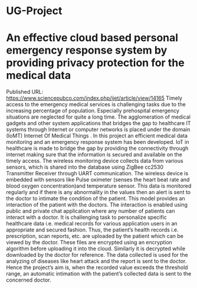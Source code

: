 # UG-Project
# An effective cloud based personal emergency response system by providing privacy protection for the medical data
Published URL:
https://www.sciencepubco.com/index.php/ijet/article/view/14165
Timely access to the emergency medical services is challenging tasks due to the increasing percentage of population. Especially prehospital emergency situations are neglected for quite a long time. 
The agglomeration of medical gadgets and other system applications that bridges the gap to healthcare IT systems through Internet or computer networks is placed under the domain (IoMT) Internet Of Medical Things . 
In this project an efficient medical data monitoring and an emergency response system has been developed. IoT in healthcare is made to bridge the gap by providing the connectivity through internet making sure that the information is secured and available on the timely access. 
The wireless monitoring device collects data from various sensors, which is shared into the database using ZigBee cc2530 Transmitter Receiver through UART communication. The wireless device is embedded with sensors like Pulse oximeter (senses the heart beat rate and blood oxygen concentration)and temperature sensor. 
This data is monitored regularly and if there is any abnormality in the values then an alert is sent to the doctor to intimate the condition of the patient. 
This model provides an interaction of the patient with the doctors. The interaction is enabled using public and private chat application where any number of patients can interact with a doctor. 
It is challenging task to personalize specific healthcare data i.e. medical records for various application users in an appropriate and secured fashion. Thus, the patient’s health records i.e. prescription, scan reports, etc. are uploaded by the patient which can be viewed by the doctor. These files are encrypted using an encryption algorithm before uploading it into the cloud. Similarly it is decrypted while downloaded by the doctor for reference. 
The data collected is used for the analyzing of diseases like heart attack and the report is sent to the doctor. Hence the project’s aim is, when the recorded value exceeds the threshold range, an automatic intimation with the patient’s collected data is sent to the concerned doctor.

